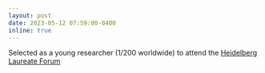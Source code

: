```yaml
---
layout: post
date: 2023-05-12 07:59:00-0400
inline: true
---
```


Selected as a young researcher (1/200 worldwide) to attend the [Heidelberg Laureate Forum](https://www.heidelberg-laureate-forum.org/)
